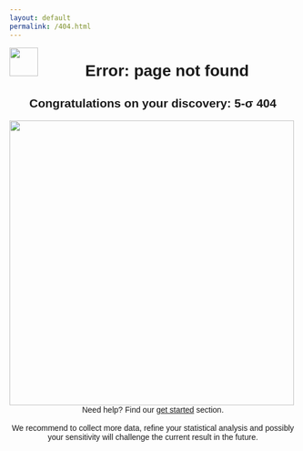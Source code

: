 ```yaml
---
layout: default
permalink: /404.html
---
```


<img src="{{'/assets/images/logo-black.png' | relative_url}}" style="float:left;width:50px;height:auto;" />

<div style="font-family: Arial; text-align: center; margin:5px 100px 50px padding:5px;">

<h1>Error: page not found</h1>

<h2>Congratulations on your discovery: 5-&sigma; 404</h2>
<p style="text-align: left;"><span style="padding:20px,20px,20px,0px;">
<img src="{{'/assets/images/root_404.jpg' | relative_url}}" style="float:left;width:500px;height:auto;" />

<br>Need help? Find our <a href="{{ '/get_started' | relative_url }}">get started</a> section.<br/>
<br>
We recommend to collect more data, refine your statistical analysis and possibly
your sensitivity will challenge the current result in the future.

</span></p>
</div>
